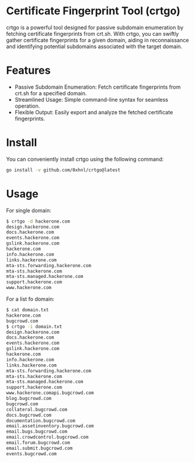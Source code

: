 # Certificate Fingerprint Tool (crtgo)

crtgo is a powerful tool designed for passive subdomain enumeration by fetching certificate fingerprints from crt.sh. With crtgo, you can swiftly gather certificate fingerprints for a given domain, aiding in reconnaissance and identifying potential subdomains associated with the target domain.

# Features

- Passive Subdomain Enumeration: Fetch certificate fingerprints from crt.sh for a specified domain.
- Streamlined Usage: Simple command-line syntax for seamless operation.
- Flexible Output: Easily export and analyze the fetched certificate fingerprints.

# Install

You can conveniently install crtgo using the following command:

```bash
go install -v github.com/0xhnl/crtgo@latest
```

# Usage

For single domain:

```bash
$ crtgo -d hackerone.com
design.hackerone.com
docs.hackerone.com
events.hackerone.com
gslink.hackerone.com
hackerone.com
info.hackerone.com
links.hackerone.com
mta-sts.forwarding.hackerone.com
mta-sts.hackerone.com
mta-sts.managed.hackerone.com
support.hackerone.com
www.hackerone.com
```

For a list fo domain:

```bash
$ cat domain.txt
hackerone.com
bugcrowd.com
$ crtgo -i domain.txt
design.hackerone.com
docs.hackerone.com
events.hackerone.com
gslink.hackerone.com
hackerone.com
info.hackerone.com
links.hackerone.com
mta-sts.forwarding.hackerone.com
mta-sts.hackerone.com
mta-sts.managed.hackerone.com
support.hackerone.com
www.hackerone.comapi.bugcrowd.com
blog.bugcrowd.com
bugcrowd.com
collateral.bugcrowd.com
docs.bugcrowd.com
documentation.bugcrowd.com
email.assetinventory.bugcrowd.com
email.bugs.bugcrowd.com
email.crowdcontrol.bugcrowd.com
email.forum.bugcrowd.com
email.submit.bugcrowd.com
events.bugcrowd.com
```
